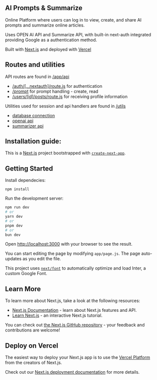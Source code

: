 ## AI Prompts & Summarize 

Online Platform where users can log in to view, create, and share AI prompts and summarize online articles.

Uses OPEN AI API and Summarize API, with built-in next-auth integrated providing Google as a authentication method.

Built with [Next.js](https://nextjs.org/) and deployed with [Vercel](https://vercel.com)

## Routes and utilities

API routes are found in [/app/api](https://github.com/Dragosp33/promptopia/tree/main/app/api)
  - [/auth/[...nextauth]/route.js](https://github.com/Dragosp33/promptopia/tree/main/app/api/auth/%5B...nextauth%5D/route.js) for authentication
  - [/prompt](https://github.com/Dragosp33/promptopia/tree/main/app/api/prompt) for prompt handling - create, read
  - [/users/[id]/posts/route.js](https://github.com/Dragosp33/promptopia/tree/main/app/api/users/%5Bid%5D/posts/route.js) for receiving profile information


Utilities used for session and api handlers are found in [/utils](https://github.com/Dragosp33/promptopia/tree/main/utils)
  - [database connection](https://github.com/Dragosp33/promptopia/tree/main/utils/database.js)
  - [openai api](https://github.com/Dragosp33/promptopia/tree/main/utils/chatapi.js)
  - [summarizer api](https://github.com/Dragosp33/promptopia/tree/main/utils/summary.js)


## Installation guide:


This is a [Next.js](https://nextjs.org/) project bootstrapped with [`create-next-app`](https://github.com/vercel/next.js/tree/canary/packages/create-next-app).

## Getting Started

Install dependecies:

```
npm install
```

Run the development server:

```bash
npm run dev
# or
yarn dev
# or
pnpm dev
# or
bun dev
```

Open [http://localhost:3000](http://localhost:3000) with your browser to see the result.

You can start editing the page by modifying `app/page.js`. The page auto-updates as you edit the file.

This project uses [`next/font`](https://nextjs.org/docs/basic-features/font-optimization) to automatically optimize and load Inter, a custom Google Font.

## Learn More

To learn more about Next.js, take a look at the following resources:

- [Next.js Documentation](https://nextjs.org/docs) - learn about Next.js features and API.
- [Learn Next.js](https://nextjs.org/learn) - an interactive Next.js tutorial.

You can check out [the Next.js GitHub repository](https://github.com/vercel/next.js/) - your feedback and contributions are welcome!

## Deploy on Vercel

The easiest way to deploy your Next.js app is to use the [Vercel Platform](https://vercel.com/new?utm_medium=default-template&filter=next.js&utm_source=create-next-app&utm_campaign=create-next-app-readme) from the creators of Next.js.

Check out our [Next.js deployment documentation](https://nextjs.org/docs/deployment) for more details.
